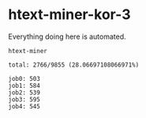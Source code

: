 # htext-miner-kor-3

Everything doing here is automated.

```
htext-miner

total: 2766/9855 (28.06697108066971%)

job0: 503
job1: 584
job2: 539
job3: 595
job4: 545
```